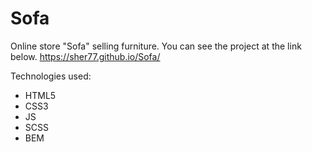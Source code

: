 # Sofa
Online store "Sofa" selling furniture.
You can see the project at the link below.
https://sher77.github.io/Sofa/

Technologies used:
- HTML5
- CSS3
- JS
- SCSS
- BEM
